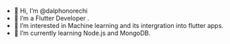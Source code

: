 - 👋 Hi, I’m @dalphonorechi
- 🌱 I’m a Flutter Developer .
- 👀 I’m interested in Machine learning and its intergration into flutter apps.
- 🌱 I’m currently learning Node.js and MongoDB.

<!---
dalphonorechi/dalphonorechi is a ✨ special ✨ repository because its `README.md` (this file) appears on your GitHub profile.
You can click the Preview link to take a look at your changes.
--->
